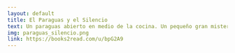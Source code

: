 ```yaml
---
layout: default
title: El Paraguas y el Silencio
text: Un paraguas abierto en medio de la cocina. Un pequeño gran misterio para una imaginación muy fértil.
img: paraguas_silencio.png
link: https://books2read.com/u/bpG2A9
---
```

